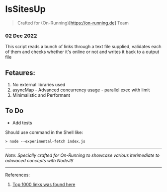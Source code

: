 # IsSitesUp

> Crafted for (On-Running)[https://on-running.de] Team 
### 02 Dec 2022

  This script reads a bunch of links through a text file supplied, validates each of them and checks whether it's online or not and writes it back to a output file

## Fetaures:
   1. No external libraries used
   2. asyncMap - Advanced concurrency usage - parallel exec with limit
   3. Minimalistic and Performant

## To Do
  * Add tests

Should use command in the Shell like:

`> node --experimental-fetch index.js`

-- -- 

 *Note:  Specially crafted for On-Running to showcase various iterimediate to adnvaced concepts with NodeJS*

-- --

 References:
 1. [Top 1000 links was found here](https://gist.github.com/jgamblin/62fadd8aa321f7f6a482912a6a317ea3)
  